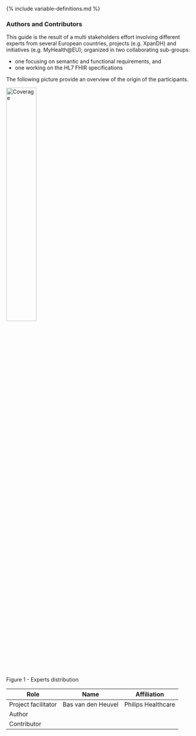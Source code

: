 {% include variable-definitions.md %}

### Authors and Contributors

This guide is the result of a multi  stakeholders effort involving different experts from several 
European countries, projects (e.g. XpanDH) and initiatives (e.g. MyHealth@EU); organized in two collaborating sub-groups:
- one focusing on semantic and functional requirements, and
- one working on the HL7 FHIR specifications

The following picture provide an overview of the origin of the participants.

<div>
    <img src="eu-coverage.png"  alt="Coverage" width="40%">
    <p>Figure 1 - Experts distribution</p>
    <p></p>
</div>

|Role                | Name                | Affiliation        |
|--------------------|---------------------|--------------------|
| Project facilitator|  Bas van den Heuvel | Philips Healthcare |
| Author             |                     |                    |
| Contributor        |                     |                    |
